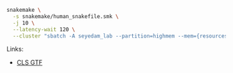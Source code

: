 ```bash
snakemake \
  -s snakemake/human_snakefile.smk \
  -j 10 \
  --latency-wait 120 \
  --cluster "sbatch -A seyedam_lab --partition=highmem --mem={resources.mem_gb}GB -c {resources.threads} --mail-user=freese@uci.edu --mail-type=START,END, --time=72:00:00" -n
```

Links:
* [CLS GTF](https://crgcnag-my.sharepoint.com/personal/gkaur_crg_es/_layouts/15/onedrive.aspx?id=%2Fpersonal%2Fgkaur%5Fcrg%5Fes%2FDocuments%2FAttachments%2FHv3%5FmasterTable%2Bgencodev42%5Flt1o%5Ftagged%5Floci%2Egtf%2Egz&parent=%2Fpersonal%2Fgkaur%5Fcrg%5Fes%2FDocuments%2FAttachments&ga=1)
